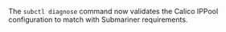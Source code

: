 <!-- markdownlint-disable MD041 -->
The `subctl diagnose` command now validates the Calico IPPool configuration
to match with Submariner requirements.
